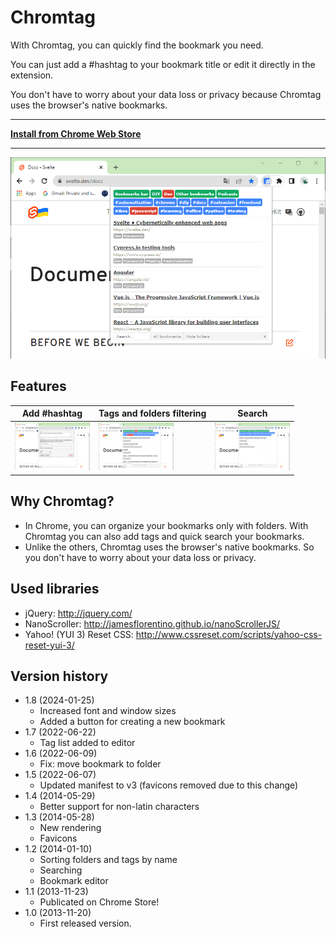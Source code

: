 Chromtag
========

With Chromtag, you can quickly find the bookmark you need. 

You can just add a #hashtag to your bookmark title or edit it directly in the extension.

You don't have to worry about your data loss or privacy because Chromtag uses the browser's native bookmarks.

----

[**Install from Chrome Web Store**](https://chrome.google.com/webstore/detail/chromtag-tag-your-bookmar/epeiimpoigheahfbmmhadnfgimaacipk)

----

![Chromtag](./img/bookmarks-chromtag-filtering.png)

## Features

| Add #hashtag | Tags and folders filtering | Search  |
|---|---|---|
|  [![Chromtag](./img/bookmarks-chromtag_t.png)](./img/bookmarks-chromtag.png)  |  [![Filtering](./img/bookmarks-chromtag-filtering_t.png)](./img/bookmarks-chromtag-filtering.png) |  [![Search](./img/bookmarks-chromtag-search_t.png)](./img/bookmarks-chromtag-search.png) |


## Why Chromtag?

* In Chrome, you can organize your bookmarks only with folders. With Chromtag you can also add tags and quick search your bookmarks.
* Unlike the others, Chromtag uses the browser's native bookmarks. So you don't have to worry about your data loss or privacy.


## Used libraries

* jQuery: http://jquery.com/
* NanoScroller: http://jamesflorentino.github.io/nanoScrollerJS/
* Yahoo! (YUI 3) Reset CSS: http://www.cssreset.com/scripts/yahoo-css-reset-yui-3/

## Version history

* 1.8 (2024-01-25)
  * Increased font and window sizes
  * Added a button for creating a new bookmark
* 1.7 (2022-06-22)
  * Tag list added to editor
* 1.6 (2022-06-09)
  * Fix: move bookmark to folder
* 1.5 (2022-06-07)
  * Updated manifest to v3 (favicons removed due to this change)
* 1.4 (2014-05-29)
  * Better support for non-latin characters
* 1.3 (2014-05-28)
  * New rendering
  * Favicons
* 1.2 (2014-01-10)
  * Sorting folders and tags by name
  * Searching
  * Bookmark editor
* 1.1 (2013-11-23)
  * Publicated on Chrome Store!
* 1.0 (2013-11-20)
  * First released version.